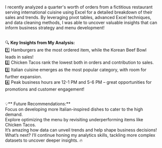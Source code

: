 I recently analyzed a quarter's worth of orders from a fictitious restaurant serving international cuisine using Excel for a detailed breakdown of their sales and trends. By leveraging pivot tables, advanced Excel techniques, and data cleaning methods, I was able to uncover valuable insights that can inform business strategy and menu development! <br><br>

🔍 **Key Insights from My Analysis:**<br>
1️⃣ Hamburgers are the most ordered item, while the Korean Beef Bowl leads in sales! <br>
2️⃣ Chicken Tacos rank the lowest both in orders and contribution to sales. <br>
3️⃣ Italian cuisine emerges as the most popular category, with room for further expansion.<br>
4️⃣ Peak business hours are 12-1 PM and 5-6 PM – great opportunities for promotions and customer engagement!<br><br>

💡** Future Recommendations:**<br>
Focus on developing more Italian-inspired dishes to cater to the high demand.<br>
Explore optimizing the menu by revisiting underperforming items like Chicken Tacos.<br>
It’s amazing how data can unveil trends and help shape business decisions! What’s next? I’ll continue honing my analytics skills, tackling more complex datasets to uncover deeper insights. 🔥
